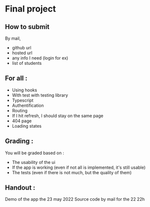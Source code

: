 # Final project

## How to submit

By mail,
* github url
* hosted url
* any info I need (login for ex)
* list of students



## For all :

- Using hook️s
- With test with testing library
- Typescript
- Authentification
- Routing
- If I hit refresh, I should stay on the same page
- 404 page
- Loading states

## Grading :

You will be graded based on :

- The usability of the ui
- If the app is working (even if not all is implemented, it's still usable)
- The tests (even if there is not much, but the quality of them)

## Handout :

Demo of the app the 23 may 2022
Source code by mail for the 22 22h
